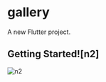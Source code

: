 # gallery

A new Flutter project.

## Getting Started![n2]

![n2](https://user-images.githubusercontent.com/96682844/150669752-45e32392-a26c-4bfa-9ef5-1a728606a93a.PNG)

